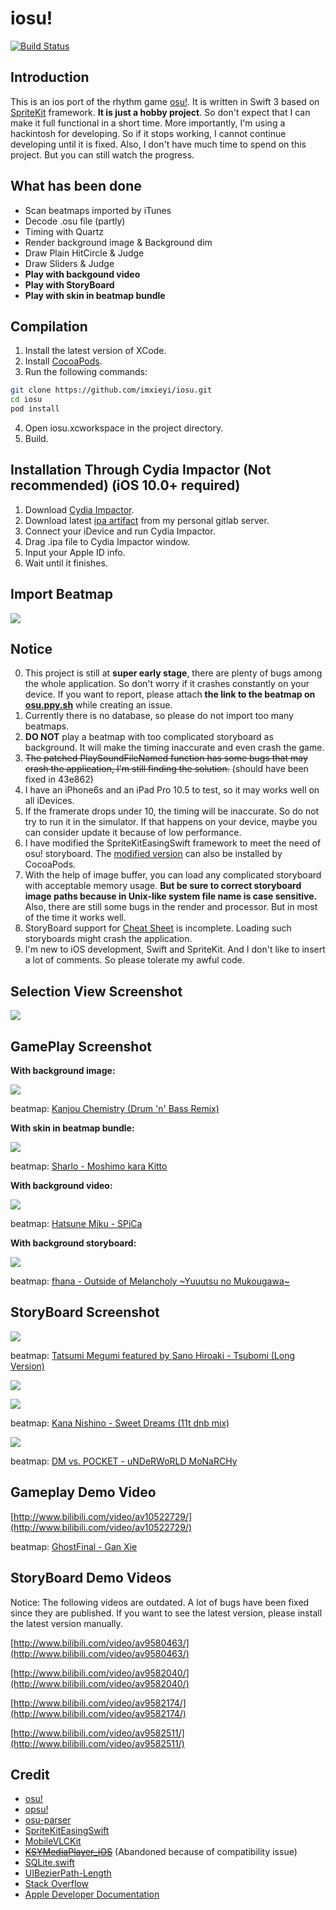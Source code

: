 # iosu!

[![Build Status](https://travis-ci.org/imxieyi/iosu.svg?branch=master)](https://travis-ci.org/imxieyi/iosu)

## Introduction
This is an ios port of the rhythm game [osu!](https://osu.ppy.sh). It is written in Swift 3 based on [SpriteKit](https://developer.apple.com/spritekit/) framework. **It is just a hobby project**. So don't expect that I can make it full functional in a short time. More importantly, I'm using a hackintosh for developing. So if it stops working, I cannot continue developing until it is fixed. Also, I don't have much time to spend on this project. But you can still watch the progress.

## What has been done
 - Scan beatmaps imported by iTunes
 - Decode .osu file (partly)
 - Timing with Quartz
 - Render background image & Background dim
 - Draw Plain HitCircle & Judge
 - Draw Sliders & Judge
 - **Play with backgound video**
 - **Play with StoryBoard**
 - **Play with skin in beatmap bundle**

## Compilation
1. Install the latest version of XCode.
2. Install [CocoaPods](https://cocoapods.org/).
3. Run the following commands:
```bash
git clone https://github.com/imxieyi/iosu.git
cd iosu
pod install
```
4. Open iosu.xcworkspace in the project directory.
5. Build.

## Installation Through Cydia Impactor (Not recommended) (iOS 10.0+ required)
1. Download [Cydia Impactor](http://www.cydiaimpactor.com/).
2. Download latest [ipa artifact](https://git.imxieyi.com/xieyi/iosu/tags) from my personal gitlab server.
3. Connect your iDevice and run Cydia Impactor.
4. Drag .ipa file to Cydia Impactor window.
5. Input your Apple ID info.
6. Wait until it finishes.

## Import Beatmap
![](screenshots/import.png)

## Notice
0. This project is still at **super early stage**, there are plenty of bugs among the whole application. So don't worry if it crashes constantly on your device. If you want to report, please attach **the link to the beatmap on [osu.ppy.sh](https://osu.ppy.sh/)** while creating an issue.
1. Currently there is no database, so please do not import too many beatmaps.
2. **DO NOT** play a beatmap with too complicated storyboard as background. It will make the timing inaccurate and even crash the game.
3. ~~The patched PlaySoundFileNamed function has some bugs that may crash the application, I'm still finding the solution.~~ (should have been fixed in 43e862)
4. I have an iPhone6s and an iPad Pro 10.5 to test, so it may works well on all iDevices.
5. If the framerate drops under 10, the timing will be inaccurate. So do not try to run it in the simulator. If that happens on your device, maybe you can consider update it because of low performance.
6. I have modified the SpriteKitEasingSwift framework to meet the need of osu! storyboard. The [modified version](https://github.com/imxieyi/SpriteKitEasingSwift) can also be installed by CocoaPods.
7. With the help of image buffer, you can load any complicated storyboard with acceptable memory usage. **But be sure to correct storyboard image paths because in Unix-like system file name is case sensitive.** Also, there are still some bugs in the render and processor. But in most of the time it works well.
8. StoryBoard support for [Cheat Sheet](https://osu.ppy.sh/wiki/Storyboard_Scripting/Cheat_Sheet) is incomplete. Loading such storyboards might crash the application.
10. I'm new to iOS development, Swift and SpriteKit. And I don't like to insert a lot of comments. So please tolerate my awful code.

## Selection View Screenshot

![](screenshots/selection.png)

## GamePlay Screenshot

**With background image:**

![](screenshots/p_run.png)

beatmap: [Kanjou Chemistry (Drum 'n' Bass Remix)](https://osu.ppy.sh/s/92509)

**With skin in beatmap bundle:**

![](screenshots/sk_run.png)

beatmap: [Sharlo - Moshimo kara Kitto](https://osu.ppy.sh/s/493198)

**With background video:**

![](screenshots/v_run.png)

beatmap: [Hatsune Miku - SPiCa](https://osu.ppy.sh/s/16226)

**With background storyboard:**

![](screenshots/sb_run.png)

beatmap: [fhana - Outside of Melancholy ~Yuuutsu no Mukougawa~](https://osu.ppy.sh/s/568455)

## StoryBoard Screenshot

![](screenshots/sbplayer1.png)

beatmap: [Tatsumi Megumi featured by Sano Hiroaki - Tsubomi (Long Version)](https://osu.ppy.sh/s/311064)

![](screenshots/sbplayer2.png)

![](screenshots/sbplayer3.png)

beatmap: [Kana Nishino - Sweet Dreams (11t dnb mix)](https://osu.ppy.sh/s/499488)

![](screenshots/sbplayer4.png)

beatmap: [DM vs. POCKET - uNDeRWoRLD MoNaRCHy](https://osu.ppy.sh/s/412938)

## Gameplay Demo Video

[http://www.bilibili.com/video/av10522729/](http://www.bilibili.com/video/av10522729/)

beatmap: [GhostFinal - Gan Xie](https://osu.ppy.sh/s/84520)

## StoryBoard Demo Videos

Notice: The following videos are outdated. A lot of bugs have been fixed since they are published. If you want to see the latest version, please install the latest version manually.

[http://www.bilibili.com/video/av9580463/](http://www.bilibili.com/video/av9580463/)

[http://www.bilibili.com/video/av9582040/](http://www.bilibili.com/video/av9582040/)

[http://www.bilibili.com/video/av9582174/](http://www.bilibili.com/video/av9582174/)

[http://www.bilibili.com/video/av9582511/](http://www.bilibili.com/video/av9582511/)

## Credit
 - [osu!](https://osu.ppy.sh)
 - [opsu!](https://github.com/itdelatrisu/opsu)
 - [osu-parser](https://github.com/nojhamster/osu-parser)
 - [SpriteKitEasingSwift](https://github.com/craiggrummitt/SpriteKitEasingSwift)
 - [MobileVLCKit](https://cocoapods.org/pods/MobileVLCKit)
 - ~~[KSYMediaPlayer_iOS](https://github.com/ksvc/KSYMediaPlayer_iOS)~~ (Abandoned because of compatibility issue)
 - [SQLite.swift](https://github.com/stephencelis/SQLite.swift)
 - [UIBezierPath-Length](https://github.com/ImJCabus/UIBezierPath-Length)
 - [Stack Overflow](http://stackoverflow.com)
 - [Apple Developer Documentation](https://developer.apple.com/reference/)

